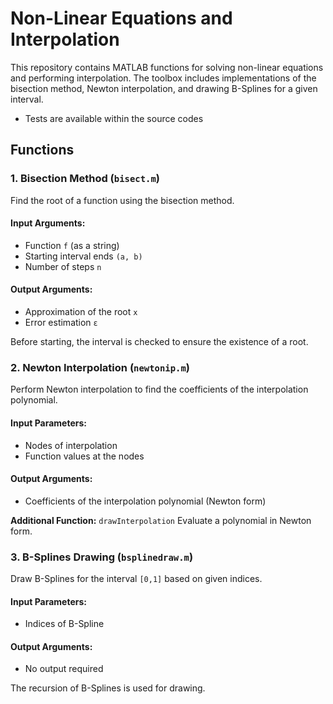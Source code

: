 # Non-Linear Equations and Interpolation

This repository contains MATLAB functions for solving non-linear equations and performing interpolation. The toolbox includes implementations of the bisection method, Newton interpolation, and drawing B-Splines for a given interval.

- Tests are available within the source codes
  
## Functions

### 1. Bisection Method (`bisect.m`)
Find the root of a function using the bisection method.

#### Input Arguments:
- Function `f` (as a string)
- Starting interval ends `(a, b)`
- Number of steps `n`

#### Output Arguments:
- Approximation of the root `x`
- Error estimation `ε`

Before starting, the interval is checked to ensure the existence of a root.

### 2. Newton Interpolation (`newtonip.m`)
Perform Newton interpolation to find the coefficients of the interpolation polynomial.

#### Input Parameters:
- Nodes of interpolation
- Function values at the nodes

#### Output Arguments:
- Coefficients of the interpolation polynomial (Newton form)

**Additional Function:** `drawInterpolation`
Evaluate a polynomial in Newton form.

### 3. B-Splines Drawing (`bsplinedraw.m`)
Draw B-Splines for the interval `[0,1]` based on given indices.

#### Input Parameters:
- Indices of B-Spline

#### Output Arguments:
- No output required

The recursion of B-Splines is used for drawing.
